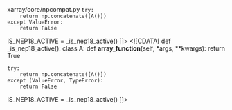 <change>
<file change-number-for-this-file="1">xarray/core/npcompat.py</file>
<original line-count="12" no-ellipsis="true"><![CDATA[
def _is_nep18_active():
    class A:
        def __array_function__(self, *args, **kwargs):
            return True

    try:
        return np.concatenate([A()])
    except ValueError:
        return False

IS_NEP18_ACTIVE = _is_nep18_active()
]]></original>
<modified no-ellipsis="true"><![CDATA[
def _is_nep18_active():
    class A:
        def __array_function__(self, *args, **kwargs):
            return True

    try:
        return np.concatenate([A()])
    except (ValueError, TypeError):
        return False

IS_NEP18_ACTIVE = _is_nep18_active()
]]></modified>
</change>  

